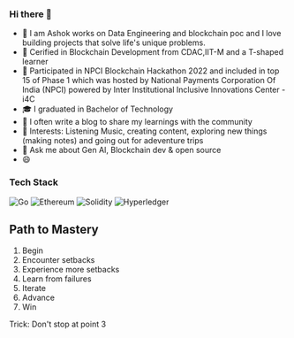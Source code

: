  ### Hi there 👋


- 👀 I am Ashok works on Data Engineering  and blockchain poc  and I love building  projects that solve life's unique problems.
- 🌱 Cerified in Blockchain Development from CDAC,IIT-M and a T-shaped learner
- 🌱 Participated in NPCI Blockchain Hackathon 2022 and included in top 15 of Phase 1 which was hosted by National Payments Corporation Of India (NPCI) 
     powered by Inter Institutional Inclusive Innovations Center - i4C
- 🎓 I graduated in Bachelor of Technology
- 🌱  I often write a blog to share my learnings with the community 
- 💞️ Interests: Listening Music, creating content,  exploring new things (making notes) and going out for adeventure trips
- 💬 Ask me about Gen AI,  Blockchain dev & open source
- 😄 

### Tech Stack

![Go](https://img.shields.io/badge/pyspark-%2300ADD8.svg?style=for-the-badge&logo=pyspark&logoColor=white)
![Ethereum](https://img.shields.io/badge/python-3C3C3D?style=for-the-badge&logo=python&logoColor=white)
![Solidity](https://img.shields.io/badge/golang-%23363636.svg?style=for-the-badge&logo=golang&logoColor=white)
![Hyperledger](https://img.shields.io/badge/hyperledger-2F3134?style=for-the-badge&logo=hyperledger&logoColor=white)

 
## Path to Mastery

1. Begin
2. Encounter setbacks
3. Experience more setbacks
4. Learn from failures
5. Iterate
6. Advance
7. Win

Trick: Don't stop at point 3
